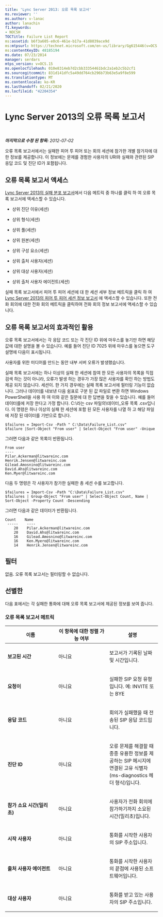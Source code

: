 ```yaml
---
title: 'Lync Server 2013: 오류 목록 보고서'
ms.reviewer: ''
ms.author: v-lanac
author: lanachin
f1.keywords:
- NOCSH
TOCTitle: Failure List Report
ms:assetid: b6f3a605-e0c6-461e-b17a-41d8039ace9d
ms:mtpsurl: https://technet.microsoft.com/en-us/library/Gg615446(v=OCS.15)
ms:contentKeyID: 48185194
ms.date: 07/23/2014
manager: serdars
mtps_version: v=OCS.15
ms.openlocfilehash: 010e8314eb7d2cbb33354461bdc2a1eb2c5b2cf1
ms.sourcegitcommit: 831d141dfc5a49dd764cb296b73b63e5a9f8e599
ms.translationtype: MT
ms.contentlocale: ko-KR
ms.lasthandoff: 02/21/2020
ms.locfileid: "42204354"
---
```

<div data-xmlns="http://www.w3.org/1999/xhtml">

<div class="topic" data-xmlns="http://www.w3.org/1999/xhtml" data-msxsl="urn:schemas-microsoft-com:xslt" data-cs="https://msdn.microsoft.com/">

<div data-asp="https://msdn2.microsoft.com/asp">

# <a name="failure-list-report-in-lync-server-2013"></a>Lync Server 2013의 오류 목록 보고서

</div>

<div id="mainSection">

<div id="mainBody">

<span> </span>

_**마지막으로 수정 된 항목:** 2012-07-02_

오류 목록 보고서에서는 실패한 피어 투 피어 또는 회의 세션에 참가한 개별 참가자에 대한 정보를 제공합니다. 이 정보에는 문제를 경험한 사용자의 URI와 실패와 관련된 SIP 응답 코드 및 진단 ID가 포함됩니다.

<div>

## <a name="accessing-the-failure-list-report"></a>오류 목록 보고서 액세스

[Lync Server 2013의 실패 분포 보고서](lync-server-2013-failure-distribution-report.md)에서 다음 메트릭 중 하나를 클릭 하 여 오류 목록 보고서에 액세스할 수 있습니다.

  - 상위 진단 이유(세션)

  - 상위 형식(세션)

  - 상위 풀(세션)

  - 상위 원본(세션)

  - 상위 구성 요소(세션)

  - 상위 출처 사용자(세션)

  - 상위 대상 사용자(세션)

  - 상위 출처 사용자 에이전트(세션)

실패 목록 보고서에서 피어 투 피어 세션에 대 한 세션 세부 정보 메트릭을 클릭 하 여 [Lync Server 2013의 피어 투 피어 세션 정보 보고서](lync-server-2013-peer-to-peer-session-detail-report.md) 에 액세스할 수 있습니다. 또한 전화 회의에 대한 전화 회의 메트릭을 클릭하여 전화 회의 정보 보고서에 액세스할 수 있습니다.

</div>

<div>

## <a name="making-the-best-use-of-the-failure-list-report"></a>오류 목록 보고서의 효과적인 활용

오류 목록 보고서에서는 각 응답 코드 또는 각 진단 ID 위에 마우스를 놓기만 하면 해당 값에 대한 설명을 볼 수 있습니다. 예를 들어 진단 ID 7025 위에 마우스를 놓으면 도구 설명에 다음이 표시됩니다.

사용자를 위한 미디어를 만드는 동안 내부 서버 오류가 발생했습니다.

실패 목록 보고서에는 하나 이상의 실패 한 세션에 참여 한 모든 사용자의 목록을 직접 검색 하는 것이 아니라, 오류가 발생 하는 경우가 가장 많은 사용자를 확인 하는 방법도 제공 되지 않습니다. 세션이. 한 가지 경우에는 실패 목록 보고서에 필터링 기능이 없습니다. 그러나 데이터를 내보낸 다음 쉼표로 구분 된 값 파일로 변환 하면 Windows PowerShell을 사용 하 여 이와 같은 질문에 대 한 답변을 찾을 수 있습니다. 예를 들어 데이터를에 저장 한다고 가정 합니다. C:\\라는 csv 파일의\\데이터\_오류 목록 .csv입니다. 이 명령은 하나 이상의 실패 한 세션에 포함 된 모든 사용자를 나열 하 고 해당 파일에 저장 된 데이터를 기반으로 합니다.

    $failures = Import-Csv -Path " C:\Data\Failure_List.csv"
    $failure |Sort-Object "From user" | Select-Object "From user" -Unique

그러면 다음과 같은 목록이 반환됩니다.

    From user
    ----
    Pilar.Ackerman@litwareinc.com
    Henrik.Jensen@litwareinc.com
    Gilead.Amosnino@litwareinc.com
    David.Ahs@litwareinc.com
    Ken.Myer@litwareinc.com

다음 두 명령은 각 사용자가 참가한 실패한 총 세션 수를 보고합니다.

    $failures = Import-Csv -Path "C:\Data\Failure_List.csv"
    $failures | Group-Object "From user" | Select-Object Count, Name | Sort-Object -Property Count -Descending

그러면 다음과 같은 데이터가 반환됩니다.

    Count    Name
     -----    ----
        20    Pilar.Ackerman@litwareinc.com
        20    David.Ahs@litwareinc.com
        16    Gilead.Amosnino@litwareinc.com
        16    Ken.Myero@litwareinc.com
        14    Henrik.Jensen@litwareinc.com

</div>

<div>

## <a name="filters"></a>필터

없음. 오류 목록 보고서는 필터링할 수 없습니다.

</div>

<div>

## <a name="metrics"></a>선별한

다음 표에서는 각 실패한 통화에 대해 오류 목록 보고서에 제공된 정보를 보여 줍니다.

### <a name="failure-list-report-metrics"></a>오류 목록 보고서 메트릭

<table>
<colgroup>
<col style="width: 33%" />
<col style="width: 33%" />
<col style="width: 33%" />
</colgroup>
<thead>
<tr class="header">
<th>이름</th>
<th>이 항목에 대한 정렬 가능 여부</th>
<th>설명</th>
</tr>
</thead>
<tbody>
<tr class="odd">
<td><p><strong>보고된 시간</strong></p></td>
<td><p>아니요</p></td>
<td><p>보고서가 기록된 날짜 및 시간입니다.</p></td>
</tr>
<tr class="even">
<td><p><strong>요청이</strong></p></td>
<td><p>아니요</p></td>
<td><p>실패한 SIP 요청 유형입니다. 예: INVITE 또는 BYE</p></td>
</tr>
<tr class="odd">
<td><p><strong>응답 코드</strong></p></td>
<td><p>아니요</p></td>
<td><p>회의가 실패했을 때 전송된 SIP 응답 코드입니다.</p></td>
</tr>
<tr class="even">
<td><p><strong>진단 ID</strong></p></td>
<td><p>아니요</p></td>
<td><p>오류 문제를 해결할 때 종종 유용한 정보를 제공하는 SIP 메시지에 연결된 고유 식별자(ms-diagnostics 헤더 형식)입니다.</p></td>
</tr>
<tr class="odd">
<td><p><strong>참가 소요 시간(밀리초)</strong></p></td>
<td><p>아니요</p></td>
<td><p>사용자가 전화 회의에 참가하기까지 소요된 시간(밀리초)입니다.</p></td>
</tr>
<tr class="even">
<td><p><strong>시작 사용자</strong></p></td>
<td><p>아니요</p></td>
<td><p>통화를 시작한 사용자의 SIP 주소입니다.</p></td>
</tr>
<tr class="odd">
<td><p><strong>출처 사용자 에이전트</strong></p></td>
<td><p>아니요</p></td>
<td><p>통화를 시작한 사용자의 끝점에 사용된 소프트웨어입니다.</p></td>
</tr>
<tr class="even">
<td><p><strong>대상 사용자</strong></p></td>
<td><p>아니요</p></td>
<td><p>통화를 받고 있는 사용자의 SIP 주소입니다.</p></td>
</tr>
</tbody>
</table>


</div>

</div>

<span> </span>

</div>

</div>

</div>

